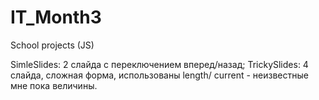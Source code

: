 # IT_Month3
School projects (JS)

SimleSlides: 2 слайда с переключением вперед/назад;
TrickySlides: 4 слайда, сложная форма, использованы length/ current - неизвестные мне пока величины.